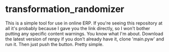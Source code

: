 # transformation_randomizer
This is a simple tool for use in online ERP. If you're seeing this repository at all it's probably because I gave you the link directly, so I won't bother putting any specific content warnings. You know what I'm about.
Download the latest version of renpy if you don't already have it, clone 'main.pyw' and run it. Then just push the button. Pretty simple.
